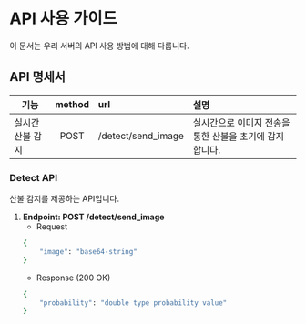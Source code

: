 # API 사용 가이드
이 문서는 우리 서버의 API 사용 방법에 대해 다룹니다.

## API 명세서

|기능                |method     |url                    |설명                                       |
|-------------------|:---------:|:----------------------|:-----------------------------------------|
|실시간 산불 감지       |POST       |/detect/send_image     |실시간으로 이미지 전송을 통한 산불을 초기에 감지합니다.|

### **Detect API**
산불 감지를 제공하는 API입니다.
1. **Endpoint: POST /detect/send_image**
    - Request
    ```bash
    {
        "image": "base64-string"
    }
    ```
    - Response (200 OK)
    ```bash
    {
        "probability": "double type probability value"
    }
    ```